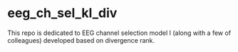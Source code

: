 # eeg_ch_sel_kl_div
This repo is dedicated to EEG channel selection model I (along with a few of colleagues) developed based on divergence rank.
